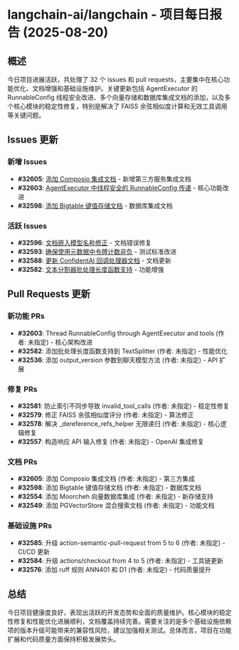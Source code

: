 # langchain-ai/langchain - 项目每日报告 (2025-08-20)

## 概述

今日项目进展活跃，共处理了 32 个 issues 和 pull requests，主要集中在核心功能优化、文档增强和基础设施维护。关键更新包括 AgentExecutor 的 RunnableConfig 线程安全改进、多个向量存储和数据库集成文档的添加，以及多个核心模块的稳定性修复，特别是解决了 FAISS 余弦相似度计算和无效工具调用等关键问题。

## Issues 更新

### 新增 Issues
- **#32605**: [添加 Composio 集成文档](https://github.com/langchain-ai/langchain/issues/32605) - 新增第三方服务集成文档
- **#32603**: [AgentExecutor 中线程安全的 RunnableConfig 传递](https://github.com/langchain-ai/langchain/issues/32603) - 核心功能改进
- **#32598**: [添加 Bigtable 键值存储文档](https://github.com/langchain-ai/langchain/issues/32598) - 数据库集成文档

### 活跃 Issues
- **#32596**: [文档嵌入模型名称修正](https://github.com/langchain-ai/langchain/issues/32596) - 文档错误修复
- **#32593**: [确保使用元数据中令牌计数非负](https://github.com/langchain-ai/langchain/issues/32593) - 测试标准改进
- **#32588**: [更新 ConfidentAI 回调处理器文档](https://github.com/langchain-ai/langchain/issues/32588) - 文档更新
- **#32582**: [文本分割器批处理长度函数支持](https://github.com/langchain-ai/langchain/issues/32582) - 功能增强

## Pull Requests 更新

### 新功能 PRs
- **#32603**: Thread RunnableConfig through AgentExecutor and tools (作者: 未指定) - 核心架构改进
- **#32582**: 添加批处理长度函数支持到 TextSplitter (作者: 未指定) - 性能优化
- **#32536**: 添加 output_version 参数到聊天模型方法 (作者: 未指定) - API 扩展

### 修复 PRs  
- **#32581**: 防止索引不同步导致 invalid_tool_calls (作者: 未指定) - 稳定性修复
- **#32579**: 修正 FAISS 余弦相似度评分 (作者: 未指定) - 算法修正
- **#32578**: 解决 _dereference_refs_helper 无限递归 (作者: 未指定) - 核心逻辑修复
- **#32557**: 构造响应 API 输入修复 (作者: 未指定) - OpenAI 集成修复

### 文档 PRs
- **#32605**: 添加 Composio 集成文档 (作者: 未指定) - 第三方集成
- **#32598**: 添加 Bigtable 键值存储文档 (作者: 未指定) - 数据库文档
- **#32554**: 添加 Moorcheh 向量数据库集成 (作者: 未指定) - 新存储支持
- **#32549**: 添加 PGVectorStore 混合搜索文档 (作者: 未指定) - 功能文档

### 基础设施 PRs
- **#32585**: 升级 action-semantic-pull-request from 5 to 6 (作者: 未指定) - CI/CD 更新
- **#32584**: 升级 actions/checkout from 4 to 5 (作者: 未指定) - 工具链更新
- **#32576**: 添加 ruff 规则 ANN401 和 D1 (作者: 未指定) - 代码质量提升

## 总结

今日项目健康度良好，表现出活跃的开发态势和全面的质量维护。核心模块的稳定性修复和性能优化进展顺利，文档覆盖持续完善。需要关注的是多个基础设施依赖项的版本升级可能带来的兼容性风险，建议加强相关测试。总体而言，项目在功能扩展和代码质量方面保持积极发展势头。